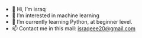 - 👋 Hi, I’m israq
- 👀 I’m interested in machine learning
- 🌱 I’m currently learning Python, at beginner level.
- 📫 Contact me in this mail: israqeee20@gmail.com

<!---
Israq54/Israq54 is a ✨ special ✨ repository because its `README.md` (this file) appears on your GitHub profile.
You can click the Preview link to take a look at your changes.
--->
